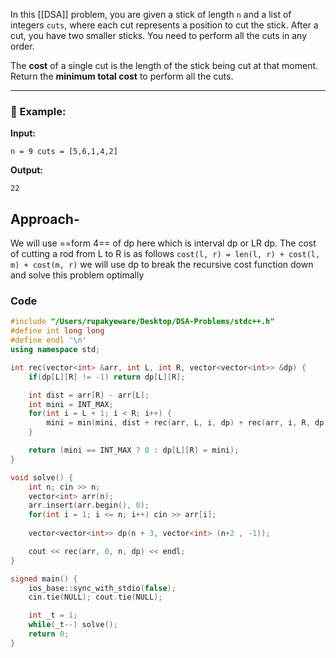 In this [[DSA]] problem, you are given a stick of length `n` and a list of integers `cuts`, where each cut represents a position to cut the stick. After a cut, you have two smaller sticks. You need to perform all the cuts in any order.

The **cost** of a single cut is the length of the stick being cut at that moment.  
Return the **minimum total cost** to perform all the cuts.

---

### 🔢 Example:

**Input:**

`n = 9 cuts = [5,6,1,4,2]`

**Output:**

`22`

## Approach-
We will use ==form 4== of dp here which is interval dp or LR dp.
The cost of cutting a rod from L to R is as follows
`cost(l, r) = len(l, r) + cost(l, m) + cost(m, r)`
we will use dp to break the recursive cost function down and solve this problem optimally

### Code 
```cpp
#include "/Users/rupakyeware/Desktop/DSA-Problems/stdc++.h"
#define int long long
#define endl '\n'
using namespace std;

int rec(vector<int> &arr, int L, int R, vector<vector<int>> &dp) {
    if(dp[L][R] != -1) return dp[L][R];

    int dist = arr[R] - arr[L];
    int mini = INT_MAX;
    for(int i = L + 1; i < R; i++) {
        mini = min(mini, dist + rec(arr, L, i, dp) + rec(arr, i, R, dp));
    }

    return (mini == INT_MAX ? 0 : dp[L][R] = mini);
}

void solve() {
    int n; cin >> n;
    vector<int> arr(n);
    arr.insert(arr.begin(), 0);
    for(int i = 1; i <= n; i++) cin >> arr[i];
    
    vector<vector<int>> dp(n + 3, vector<int> (n+2 , -1));

    cout << rec(arr, 0, n, dp) << endl;
}

signed main() {
    ios_base::sync_with_stdio(false);
    cin.tie(NULL); cout.tie(NULL);

    int _t = 1;
    while(_t--) solve();
    return 0;
}
```
